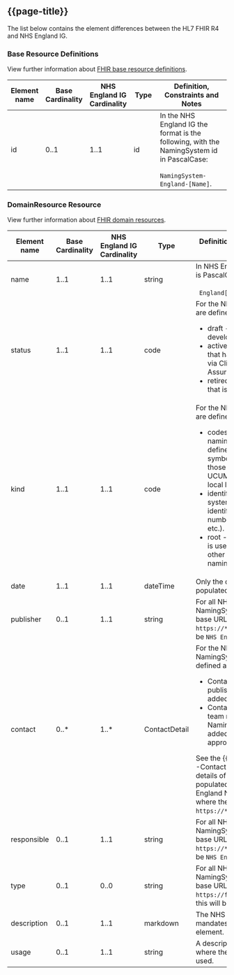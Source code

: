 ## {{page-title}}

The list below contains the element differences between the HL7 FHIR R4 and NHS England IG.

### Base Resource Definitions

View further information about <a href="https://www.hl7.org/fhir/R4/resource.html" Target="_blank">FHIR base resource definitions</a>.

<table class="assets">
  <thead>
      <tr>
        <th width="15%">Element name</th>
        <th width="10%">Base Cardinality</th>
        <th width="10%">NHS England IG Cardinality</th>
        <th width="15%">Type</th>
        <th width="50%">Definition, Constraints and Notes</th>
    </tr>
  </thead>
  <tbody>
    <tr>
        <td>id</td>
        <td>0..1</td>
        <td>1..1</td>
        <td>id</td>
        <td>In the NHS England IG the format is the following, with the NamingSystem id in PascalCase:<br/><br/><code>NamingSystem-England-[Name]</code>.</td>
    </tr>
    </tbody>
</table>

### DomainResource Resource

View further information about <a href="https://www.hl7.org/fhir/R4/domainresource.html" Target="_blank">FHIR domain resources</a>.


<table class="assets">
  <thead>
      <tr>
        <th width="15%">Element name</th>
        <th width="10%">Base Cardinality</th>
        <th width="10%">NHS England IG Cardinality</th>
        <th width="15%">Type</th>
        <th width="50%">Definition, Constraints and Notes</th>
    </tr>
  </thead>
  <tbody>
    <tr>
        <td>name</td>
        <td>1..1</td>
        <td>1..1</td>
        <td>string</td>
        <td>In NHS England IG the format is PascalCase:<br/><br/><code> England[Name]</code>.</td>
    </tr>
    <tr>
        <td>status</td>
        <td>1..1</td>
        <td>1..1</td>
        <td>code</td>
        <td>For the NHS England IG these are defined as: 
        <ul>
        <li>draft - NamingSystem in development</li>
        <li>active - NamingSystem that have been approved via Clinical and Technical Assurance</li>
        <li>retired - NamingSystem that is no longer required</li>
        </ul></td>
    </tr>
    <tr>
        <td>kind</td>
        <td>1..1</td>
        <td>1..1</td>
        <td>code</td>
        <td>For the NHS England IG these are defined as: 
        <ul>
        <li>codesystem - The naming system is used to define concepts and symbols to represent those concepts; e.g. UCUM, LOINC, NDC code, local lab codes, etc.</li>
        <li>identifier - The naming system is used to manage identifiers (e.g. license numbers, order numbers, etc.).</li>
        <li>root - The naming system is used as the root for other identifiers and naming systems.</li>
        </ul></td>
    </tr>
        <td>date</td>
        <td>1..1</td>
        <td>1..1</td>
        <td>dateTime</td>
        <td>Only the date, without time, is populated in NHS England IG.</td>
    </tr>
    <tr>
        <td>publisher</td>
        <td>0..1</td>
        <td>1..1</td>
        <td>string</td>
        <td>For all NHS England NamingSystems, where the base URL is <code>https://*.nhs.uk/</code>, this will be <code>NHS England</code>.</td>
    </tr>
    <tr>
        <td>contact</td>
        <td>0..*</td>
        <td>1..*</td>
        <td>ContactDetail</td>
        <td>For the NHS England NamingSystem these are defined as: 
         <ul>
        <li>Contact details for the publisher SHALL be added.</li>
        <li>Contact details for the team responsible for the NamingSystem MAY be added, where appropriate.</li>
        </ul>
See the {{pagelink:Publisher--Contact---Copyright}} for details of how this SHALL be populated for all NHS England NamingSystem, where the base URL is <code> https://*.nhs.uk/</code>.</td>
    </tr>
    <tr>
        <td>responsible</td>
        <td>0..1</td>
        <td>1..1</td>
        <td>string</td>
        <td>For all NHS England NamingSystems, where the base URL is <code>https://*.nhs.uk/</code>, this will be <code>NHS England</code>.</td>
    </tr>
    <tr>
    <tr>
        <td>type</td>
        <td>0..1</td>
        <td>0..0</td>
        <td>string</td>
        <td>For all NHS England NamingSystems, where the base URL is <code>https://fhir.nhs.uk/England</code>, this will be <code>NHS England</code>.</td>
    </tr>
        <td>description</td>
        <td>0..1</td>
        <td>1..1</td>
        <td>markdown</td>
         <td>The NHS England IG mandates the use of this element.</td>
    </tr>
    </tr>
        <td>usage</td>
        <td>0..1</td>
        <td>1..1</td>
        <td>string</td>
         <td>A description of how and where the NamingSystem is used.</td>
    </tr>
    </tbody>
</table>